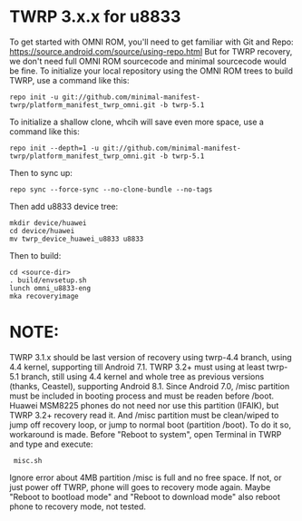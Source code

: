 TWRP 3.x.x for u8833
====================
To get started with OMNI ROM, you'll need to get familiar with Git and Repo:
https://source.android.com/source/using-repo.html
But for TWRP recovery, we don't need full OMNI ROM sourcecode and minimal sourcecode would be fine.
To initialize your local repository using the OMNI ROM trees to build TWRP, use a command like this:

    repo init -u git://github.com/minimal-manifest-twrp/platform_manifest_twrp_omni.git -b twrp-5.1

To initialize a shallow clone, whcih will save even more space, use a command like this:

    repo init --depth=1 -u git://github.com/minimal-manifest-twrp/platform_manifest_twrp_omni.git -b twrp-5.1

Then to sync up:

    repo sync --force-sync --no-clone-bundle --no-tags

Then add u8833 device tree:

    mkdir device/huawei
    cd device/huawei
    mv twrp_device_huawei_u8833 u8833

Then to build:

    cd <source-dir>
    . build/envsetup.sh
    lunch omni_u8833-eng
    mka recoveryimage
    
NOTE:
=====
TWRP 3.1.x should be last version of recovery using twrp-4.4 branch, using 4.4 kernel, supporting till Android 7.1.
TWRP 3.2+ must using at least twrp-5.1 branch, still using 4.4 kernel and whole tree as previous versions (thanks, Ceastel), supporting Android 8.1.
Since Android 7.0, /misc partition must be included in booting process and must be readen before /boot.
Huawei MSM8225 phones do not need nor use this partition (IFAIK), but TWRP 3.2+ recovery read it.
And /misc partition must be clean/wiped to jump off recovery loop, or jump to normal boot (partition /boot).
To do it so, workaround is made. Before "Reboot to system", open Terminal in TWRP and type and execute:

     misc.sh

Ignore error about 4MB partition /misc is full and no free space.
If not, or just power off TWRP, phone will goes to recovery mode again.
Maybe "Reboot to bootload mode" and "Reboot to download mode" also reboot phone to recovery mode, not tested.
